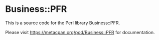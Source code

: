 # Business::PFR

This is a source code for the Perl library Business::PFR.

Please visit https://metacpan.org/pod/Business::PFR for documentation.
